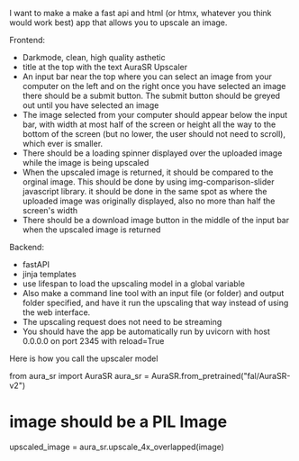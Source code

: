 I want to make a make a fast api and html (or htmx, whatever you think would work best) app that allows you to upscale an image.

Frontend: 
- Darkmode, clean, high quality asthetic
- title at the top with the text AuraSR Upscaler
- An input bar near the top where you can select an image from your computer on the left and on the right once you have selected an image there should be a submit button. The submit button should be greyed out until you have selected an image
- The image selected from your computer should appear below the input bar, with width at most half of the screen or height all the way to the bottom of the screen (but no lower, the user should not need to scroll), which ever is smaller.
- There should be a loading spinner displayed over the uploaded image while the image is being upscaled
- When the upscaled image is returned, it should be compared to the orginal image. This should be done by using img-comparison-slider javascript library. it should be done in the same spot as where the uploaded image was originally displayed, also no more than half the screen's width 
- There should be a download image button in the middle of the input bar when the upscaled image is returned 

Backend: 
- fastAPI
- jinja templates
- use lifespan to load the upscaling model in a global variable
- Also make a command line tool with an input file (or folder) and output folder specified, and have it run the upscaling that way instead of using the web interface. 
- The upscaling request does not need to be streaming
- You should have the app be automatically run by uvicorn with host 0.0.0.0 on port 2345 with reload=True


Here is how you call the upscaler model 

from aura_sr import AuraSR 
aura_sr = AuraSR.from_pretrained("fal/AuraSR-v2") 
# image should be a PIL Image 
upscaled_image = aura_sr.upscale_4x_overlapped(image)

